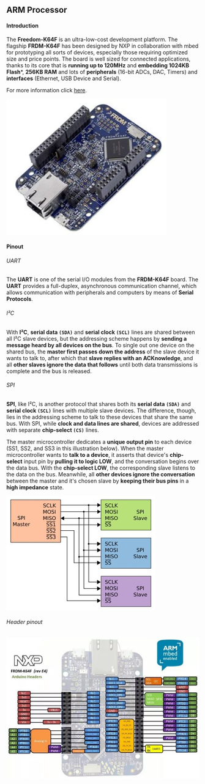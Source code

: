 ## ARM Processor

#### Introduction

The **Freedom-K64F** is an ultra-low-cost development platform. The flagship **FRDM-K64F** has been designed by NXP in collaboration with mbed for prototyping all sorts of devices, especially those requiring optimized size and price points. The board is well sized for connected applications, thanks to its core that is **running up to 120MHz** and **embedding 1024KB Flash***, **256KB RAM** and lots of **peripherals** (16-bit ADCs, DAC, Timers) and **interfaces** (Ethernet, USB Device and Serial).

For more information click [here](https://developer.mbed.org/platforms/FRDM-K64F/).

![](/assets/frdm.JPG)

#### Pinout

###### UART

The **UART** is one of the serial I/O modules from the **FRDM-K64F** board. The **UART** provides a full-duplex, asynchronous communication channel, which allows communication with peripherals and computers by means of **Serial Protocols**.

###### I²C

With **I²C**, **serial data `(SDA)`** and **serial clock `(SCL)`** lines are shared between all I²C slave devices, but the addressing scheme happens by **sending a message heard by all devices on the bus**. To single out one device on the shared bus, the **master first passes down the address** of the slave device it wants to talk to, after which that **slave replies with an ACKnowledge**, and all **other slaves ignore the data that follows** until both data transmissions is complete and the bus is released.

###### SPI

**SPI**, like I²C, is another protocol that shares both its **serial data `(SDA)`** and **serial clock `(SCL)`** lines with multiple slave devices. The difference, though, lies in the addressing scheme to talk to these devices that share the same bus. With SPI, while **clock and data lines are shared**, devices are addressed with separate **chip-select `(CS)`** lines.

The master microcontroller dedicates a **unique output pin** to each device (SS1, SS2, and SS3 in this illustration below). When the master microcontroller wants to **talk to a device**, it asserts that device's **chip-select** input pin by **pulling it to logic LOW**, and the conversation begins over the data bus. With the **chip-select LOW**, the corresponding slave listens to the data on the bus. Meanwhile, all **other devices ignore the conversation** between the master and it's chosen slave by **keeping their bus pins** in a **high impedance** state.

![](/assets/SPI.JPG)

###### Header pinout

![](/assets/pinout.JPG)